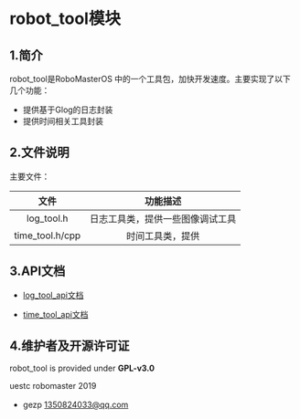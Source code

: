 # robot_tool模块

## 1.简介

robot_tool是RoboMasterOS 中的一个工具包，加快开发速度。主要实现了以下几个功能：

* 提供基于Glog的日志封装
* 提供时间相关工具封装

## 2.文件说明

主要文件：

|      文件       |             功能描述             |
| :-------------: | :------------------------------: |
|   log_tool.h    | 日志工具类，提供一些图像调试工具 |
| time_tool.h/cpp |         时间工具类，提供         |

## 3.API文档

* [log_tool_api文档](doc/log_tool_api.md)

* [time_tool_api文档](doc/time_tool_api.md)

## 4.维护者及开源许可证

robot_tool is provided under __GPL-v3.0__

uestc robomaster 2019

* gezp 1350824033@qq.com　